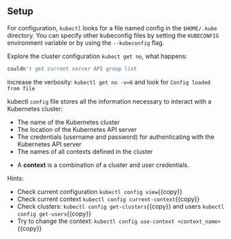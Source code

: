 ## Setup

For configuration, `kubectl` looks for a file named config in the `$HOME/.kube` directory. You can specify other kubeconfig files by setting the `KUBECONFIG` environment variable or by using the `--kubeconfig` flag.

Explore the cluster configuration `kubect get no`, what happens:
```bash
couldn't get current server API group list
```
Increase the verbosity: `kubectl get no -v=6` and look for `Config loaded from file` 

kubectl `config` file stores all the information necessary to interact with a Kubernetes cluster:
- The name of the Kubernetes cluster
- The location of the Kubernetes API server
- The credentials (username and password) for authenticating with the Kubernetes API server
- The names of all contexts defined in the cluster


* A **context** is a combination of a cluster and user credentials.

Hints: 

* Check current configuration `kubectl config view`{{copy}} 
* Check current context `kubectl config current-context`{{copy}}
* Check clusters: `kubectl config get-clusters`{{copy}} and users `kubectl config get-users`{{copy}}
* Try to change the context: `kubectl config use-context <context_name>`{{copy}}